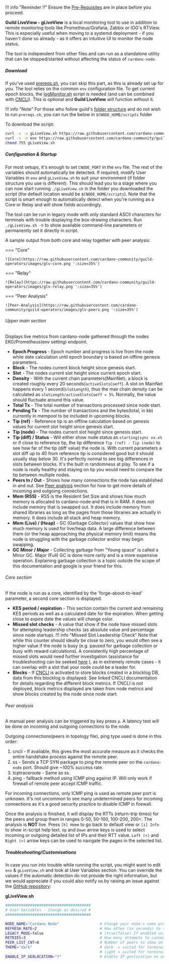 !!! info "Reminder !!"
    Ensure the [Pre-Requisites](../basics.md#pre-requisites) are in place before you proceed.

**Guild LiveView - gLiveView** is a local monitoring tool to use in addition to remote monitoring tools like Prometheus/Grafana, Zabbix or IOG's RTView. This is especially useful when moving to a systemd deployment - if you haven't done so already - as it offers an intuitive UI to monitor the node status.

The tool is independent from other files and can run as a standalone utility that can be stopped/started without affecting the status of `cardano-node`.

##### Download

If you've used [prereqs.sh](../basics.md#pre-requisites), you can skip this part, as this is already set up for you. The tool relies on the common `env` configuration file.
To get current epoch blocks, the [logMonitor.sh](../Scripts/logmonitor.md) script is needed (and can be combined with [CNCLI](../Scripts/cncli.md)). This is optional and **Guild LiveView** will function without it.

!!! info "Note"
    For those who follow guild's [folder structure](../basics.md#folder-structure) and do not wish to run `prereqs.sh`, you can run the below in `$CNODE_HOME/scripts` folder

To download the script:

```bash
curl -s -o gLiveView.sh https://raw.githubusercontent.com/cardano-community/guild-operators/master/scripts/cnode-helper-scripts/gLiveView.sh
curl -s -o env https://raw.githubusercontent.com/cardano-community/guild-operators/master/scripts/cnode-helper-scripts/env
chmod 755 gLiveView.sh
```

##### Configuration & Startup

For most setups, it's enough to set `CNODE_PORT` in the `env` file. The rest of the variables should automatically be detected. If required, modify User Variables in `env` and `gLiveView.sh` to suit your environment (if folder structure you use is different). This should lead you to a stage where you can now start running `./gLiveView.sh` in the folder you downloaded the script (the default location would be `$CNODE_HOME/scripts`). Note that the script is smart enough to automatically detect when you're running as a Core or Relay and will show fields accordingly.

The tool can be run in legacy mode with only standard ASCII characters for terminals with trouble displaying the box-drawing characters. Run `./gLiveView.sh -h` to show available command-line parameters or permanently set it directly in script.

A sample output from both core and relay together with peer analysis:

=== "Core"

    ![Core](https://raw.githubusercontent.com/cardano-community/guild-operators/images/glv-core.png ':size=35%')

=== "Relay"

    ![Relay](https://raw.githubusercontent.com/cardano-community/guild-operators/images/glv-relay.png ':size=35%')

=== "Peer Analysis"

    ![Peer-Analysis](https://raw.githubusercontent.com/cardano-community/guild-operators/images/glv-peers.png ':size=35%')


###### Upper main section

Displays live metrics from cardano-node gathered through the nodes EKG/Prometheus(env setting) endpoint.
- **Epoch Progress** - Epoch number and progress is live from the node while date calculation until epoch boundary is based on offline genesis parameters.
- **Block** - The nodes current block height since genesis start.
- **Slot** - The nodes current slot height since current epoch start.
- **Density** - With the current chain parameters(MainNet), a block is created roughly every 20 seconds(`activeSlotsCoeff`). A slot on MainNet happens every 1 second(`slotLength`), thus the max chain density can be calculated as `slotLength/activeSlotsCoeff = 5%`. Normally, the value should fluctuate around this value.
- **Total Tx** - The total number of transactions processed since node start.
- **Pending Tx** - The number of transactions and the bytes(total, in kb) currently in mempool to be included in upcoming blocks.
- **Tip (ref)** - Reference tip is an offline calculation based on genesis values for current slot height since genesis start.
- **Tip (node)** - The nodes current slot height since genesis start.
- **Tip (diff) / Status** - Will either show node status as `starting|sync xx.x%` or if close to reference tip, the tip difference `Tip (ref) - Tip (node)` to see how far of the tip (diff value) the node is. With current parameters a slot diff up to 40 from reference tip is considered good but it should usually stay below 30. It's perfectly normal to see big differences in slots between blocks. It's the built in randomness at play. To see if a node is really healthy and staying on tip you would need to compare the tip between multiple nodes.
- **Peers In / Out** - Shows how many connections the node has established in and out. See [Peer analysis](#peer-analysis) section for how to get more details of incoming and outgoing connections.
- **Mem (RSS)** - RSS is the Resident Set Size and shows how much memory is allocated to cardano-node and that is in RAM. It does not include memory that is swapped out. It does include memory from shared libraries as long as the pages from those libraries are actually in memory. It does include all stack and heap memory.
- **Mem (Live) / (Heap)** - GC (Garbage Collector) values that show how much memory is used for live/heap data. A large difference between them (or the heap approaching the physical memory limit) means the node is struggling with the garbage collector and/or may begin swapping.
- **GC Minor / Major** - Collecting garbage from "Young space" is called a Minor GC. Major (Full) GC is done more rarily and is a more expensive operation. Explaining garbage collection is a topic outside the scope of this documentation and google is your friend for this.

###### Core section

If the node is run as a core, identified by the 'forge-about-to-lead' parameter, a second core section is displayed. 
- **KES period / expiration** - This section contain the current and remaining KES periods as well as a calculated date for the expiration. When getting close to expire date the values will change color. 
- **Missed slot checks** - A value that show if the node have missed slots for attempting leadership checks (as absolute value and percentage since node startup).
  !!! info "Missed Slot Leadership Check"
      Note that while this counter should ideally be close to zero, you would often see a higher value if the node is busy (e.g. paused for garbage collection or busy with reward calculations). A consistently high percentage of missed slots would need further investigation (assistance for troubleshooting can be seeked [here](https://t.me/CardanoStakePoolWorkgroup) ), as in extremely remote cases - it can overlap with a slot that your node could be a leader for.
- **Blocks** - If [CNCLI](../Scripts/cncli.md) is activated to store blocks created in a blocklog DB, data from this blocklog is displayed. See linked CNCLI documentation for details regarding the different block metrics. If CNCLI is not deployed, block metrics displayed are taken from node metrics and show blocks created by the node since node start.

###### Peer analysis

A manual peer analysis can be triggered by key press `p`. A latency test will be done on incoming and outgoing connections to the node.

Outgoing connections(peers in topology file), ping type used is done in this order:
1. cncli - If available, this gives the most accurate measure as it checks the entire handshake process against the remote peer.
2. ss - Sends a TCP SYN package to ping the remote peer on the `cardano-node` port. Should give ~100% success rate.
2. tcptraceroute - Same as ss.
3. ping - fallback method using ICMP ping against IP. Will only work if firewall of remote peer accept ICMP traffic.

For incoming connections, only ICMP ping is used as remote peer port is unknown. It's not uncommon to see many undetermined peers for incoming connections as it's a good security practice to disable ICMP in firewall.

Once the analysis is finished, it will display the RTTs (return-trip times) for the peers and group them in ranges 0-50, 50-100, 100-200, 200<. The analysis is **NOT** live. Press `[h] Home` to go back to default view or `[i] Info` to show in-script help text. `Up` and `Down` arrow keys is used to select incoming or outgoing detailed list of IPs and their RTT value. `Left (<)` and `Right (>)` arrow keys can be used to navigate the pages in the selected list.

##### Troubleshooting/Customisations

In case you run into trouble while running the script, you might want to edit `env` & `gLiveView.sh` and look at User Variables section. You can override the values if the automatic detection do not provide the right information, but we would appreciate if you could also notify us by raising an issue against the [GitHub repository](https://github.com/cardano-community/guild-operators/issues):

**gLiveView.sh**
```bash
######################################
# User Variables - Change as desired #
######################################

NODE_NAME="Cardano Node"                  # Change your node's name prefix here, keep at or below 19 characters!
REFRESH_RATE=2                            # How often (in seconds) to refresh the view (additional time for processing and output may slow it down)
LEGACY_MODE=false                         # (true|false) If enabled unicode box-drawing characters will be replaced by standard ASCII characters
RETRIES=3                                 # How many attempts to connect to running Cardano node before erroring out and quitting
PEER_LIST_CNT=6                           # Number of peers to show on each in/out page in peer analysis view
THEME="dark"                              # dark  = suited for terminals with a dark background
                                          # light = suited for terminals with a bright background
ENABLE_IP_GEOLOCATION="Y"                 # Enable IP geolocation on outgoing and incoming connections using ip-api.com
```
